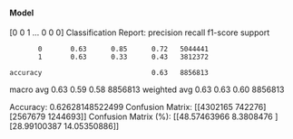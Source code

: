 #### Model
[0 0 1 ... 0 0 0]
Classification Report:
              precision    recall  f1-score   support

           0       0.63      0.85      0.72   5044441
           1       0.63      0.33      0.43   3812372

    accuracy                           0.63   8856813
   macro avg       0.63      0.59      0.58   8856813
weighted avg       0.63      0.63      0.60   8856813

Accuracy: 0.62628148522499
Confusion Matrix:
[[4302165  742276]
 [2567679 1244693]]
Confusion Matrix (%):
[[48.57463966  8.3808476 ]
 [28.99100387 14.05350886]]
